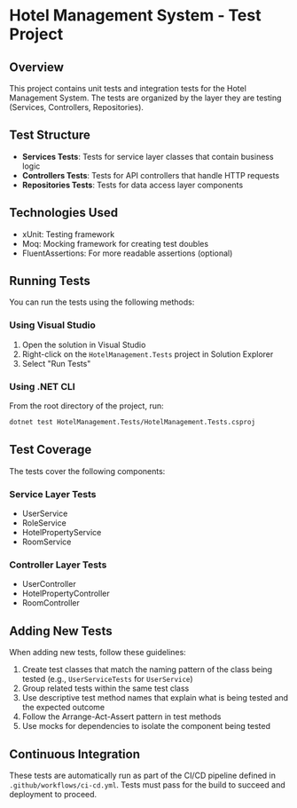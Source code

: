 # Hotel Management System - Test Project

## Overview

This project contains unit tests and integration tests for the Hotel Management System. The tests are organized by the layer they are testing (Services, Controllers, Repositories).

## Test Structure

- **Services Tests**: Tests for service layer classes that contain business logic
- **Controllers Tests**: Tests for API controllers that handle HTTP requests
- **Repositories Tests**: Tests for data access layer components

## Technologies Used

- xUnit: Testing framework
- Moq: Mocking framework for creating test doubles
- FluentAssertions: For more readable assertions (optional)

## Running Tests

You can run the tests using the following methods:

### Using Visual Studio

1. Open the solution in Visual Studio
2. Right-click on the `HotelManagement.Tests` project in Solution Explorer
3. Select "Run Tests"

### Using .NET CLI

From the root directory of the project, run:

```bash
dotnet test HotelManagement.Tests/HotelManagement.Tests.csproj
```

## Test Coverage

The tests cover the following components:

### Service Layer Tests

- UserService
- RoleService
- HotelPropertyService
- RoomService

### Controller Layer Tests

- UserController
- HotelPropertyController
- RoomController

## Adding New Tests

When adding new tests, follow these guidelines:

1. Create test classes that match the naming pattern of the class being tested (e.g., `UserServiceTests` for `UserService`)
2. Group related tests within the same test class
3. Use descriptive test method names that explain what is being tested and the expected outcome
4. Follow the Arrange-Act-Assert pattern in test methods
5. Use mocks for dependencies to isolate the component being tested

## Continuous Integration

These tests are automatically run as part of the CI/CD pipeline defined in `.github/workflows/ci-cd.yml`. Tests must pass for the build to succeed and deployment to proceed.